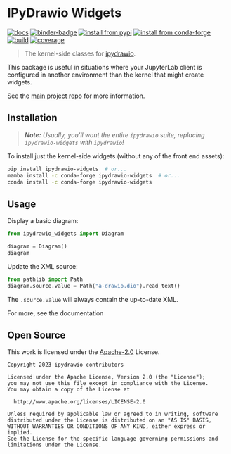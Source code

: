 # IPyDrawio Widgets

[![docs][docs-badge]][docs] [![binder-badge][]][binder]
[![install from pypi][pypi-badge]][pypi] [![install from conda-forge][conda-badge]][conda]
[![build][workflow-badge]][workflow] [![coverage][cov-badge]][cov]

> The kernel-side classes for [ipydrawio](https://github.com/deathbeds/ipydrawio).

This package is useful in situations where your JupyterLab client is configured in another
environment than the kernel that might create widgets.

See the [main project repo](https://github.com/deathbeds/ipydrawio) for more
information.

## Installation

> _**Note:** Usually, you'll want the entire `ipydrawio` suite, replacing `ipydrawio-widgets`
> with `ipydrawio`!_

To install just the kernel-side widgets (without any of the front end assets):

```bash
pip install ipydrawio-widgets  # or...
mamba install -c conda-forge ipydrawio-widgets  # or...
conda install -c conda-forge ipydrawio-widgets
```

## Usage

Display a basic diagram:

```python
from ipydrawio_widgets import Diagram

diagram = Diagram()
diagram
```

Update the XML source:

```python
from pathlib import Path
diagram.source.value = Path("a-drawio.dio").read_text()
```

The `.source.value` will always contain the up-to-date XML.

For more, see the documentation

## Open Source

This work is licensed under the [Apache-2.0] License.

```
Copyright 2023 ipydrawio contributors

Licensed under the Apache License, Version 2.0 (the "License");
you may not use this file except in compliance with the License.
You may obtain a copy of the License at

  http://www.apache.org/licenses/LICENSE-2.0

Unless required by applicable law or agreed to in writing, software
distributed under the License is distributed on an "AS IS" BASIS,
WITHOUT WARRANTIES OR CONDITIONS OF ANY KIND, either express or implied.
See the License for the specific language governing permissions and
limitations under the License.
```

[apache-2.0]:
  https://github.com/deathbeds/ipydrawio/blob/main/py_packages/ipydrawio-widgets/LICENSE.txt
[binder]:
  http://mybinder.org/v2/gh/deathbeds/ipydrawio/main?urlpath=lab/tree/docs/Poster.dio.svg
[binder-badge]: https://mybinder.org/badge_logo.svg
[cov-badge]:
  https://codecov.io/gh/deathbeds/ipydrawio/branch/main/graph/badge.svg?token=9B74VKHQDK
[binder-badge]: https://mybinder.org/badge_logo.svg
[pypi-badge]: https://img.shields.io/pypi/v/ipydrawio-widgets
[pypi]: https://pypi.org/project/ipydrawio-widgets
[conda-badge]: https://img.shields.io/conda/vn/conda-forge/ipydrawio-widgets
[conda]: https://anaconda.org/conda-forge/ipydrawio-widgets
[workflow-badge]:
  https://github.com/deathbeds/ipydrawio/workflows/.github/workflows/ci.yml/badge.svg
[workflow]:
  https://github.com/deathbeds/ipydrawio/actions?query=branch%3Amain+workflow%3A.github%2Fworkflows%2Fci.yml
[cov-badge]:
  https://codecov.io/gh/deathbeds/ipydrawio/branch/main/graph/badge.svg?token=9B74VKHQDK
[cov]: https://codecov.io/gh/deathbeds/ipydrawio
[docs-badge]: https://readthedocs.org/projects/ipydrawio/badge/?version=latest
[docs]: https://ipydrawio.rtfd.io

